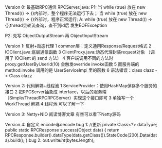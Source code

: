 Version 0: 
    最基础RPC通信
RPCServer.java:
P1: 当 while (true) 放在 new Thread(() -> {}内部时，整个程序无法运行下去；
    当 while (true) 放在 new Thread(() -> {}外部时，程序正常运行;
A: while (true) 放在 new Thread(() -> {},thread会轮流查询，查不到id后 发生EOFException
    
P2: 先写 ObjectOutputStream 再 ObjectInputStream 

Version 1:
    反射+动态代理
1 common层：定义通用Response/Request格式
2 IOClient.java:底层通信函数
3 ClientProxy.java:动态代理封装request对象 （调用了 IOClient 的 send 方法）
4 客户端调用不同的方法时 proxy.getUserByUserId(10) 会触发override invoke函数
5 而服务端的 method.invoke 调用的是 UserServiceImpl 里的函数
6 语法错误：class<T> clazz -> Class<T> clazz

Version 2:
    代码解耦+线程池
1 ServiceProvider：使用HashMap保存多个服务的接口
2 把RPCServer抽象成 interface，以后的服务端（Simple/ThreadRPCRPCServer）实现这个接口即可
3 单独写一个 WorkThread 解耦
4 线程池 可以了解一下

Version 3:
    Netty+NIO
    阅读博客文章
    有空可以看下Netty源码

Version 4:
    自定义 encode与decode
bug 1:
    //更新
    private Class<?> dataType;
    public static RPCResponse success(Object data) {
    return RPCResponse.builder().dataType(data.getClass()).StateCode(200).Data(data).build();
    }
bug 2:
    out.write*Int*(bytes.length);



